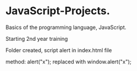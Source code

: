 # JavaScript-Projects.
 <p>Basics of the programming language, JavaScript.</p>
<p>Starting 2nd year training</p>
<p>Folder created, script alert in index.html file</p>
<p>method: alert("x"); replaced with window.alert("x");